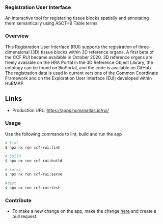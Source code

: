### Registration User Interface

An interactive tool for registering tissue blocks spatially and annotating them semantically using ASCT+B Table terms

### Overview

This Registration User Interface (RUI) supports the registration of three-dimensional (3D) tissue blocks within 3D reference organs. A first beta of the CCF RUI became available in October 2020. 3D reference organs are freely available on the HRA Portal in the 3D Reference Object Library, the ontology can be found on BioPortal, and the code is available on GitHub. The registration data is used in current versions of the Common Coordinate Framework and on the Exploration User Interface (EUI) developed within HuBMAP.

## Links

- Production URL: https://apps.humanatlas.io/rui/

### Usage

Use the following commands to lint, build and run the app

```sh
# lint
$ npx nx run ccf-rui:lint

# build
$ npx nx run ccf-rui:build

# serve
$ npx nx run ccf-rui:serve

#test
$ npx nx run ccf-rui:test
```

### Contribute

- To make a new change on the app, make the change [here](https://github.com/hubmapconsortium/hra-ui/tree/main/apps/ccf-rui) and create a pull request.

